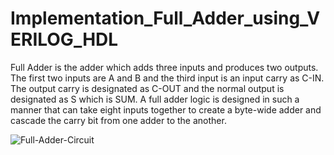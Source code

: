 # Implementation_Full_Adder_using_VERILOG_HDL

Full Adder is the adder which adds three inputs and produces two outputs. The first two inputs are A and B and the third input is an input carry as C-IN. The output carry is designated as C-OUT and the normal output is designated as S which is SUM.
A full adder logic is designed in such a manner that can take eight inputs together to create a byte-wide adder and cascade the carry bit from one adder to the another.

![Full-Adder-Circuit](https://user-images.githubusercontent.com/86884291/130057683-6dcbb9d7-72a3-4c3e-80e7-1cdc658f3401.png)


